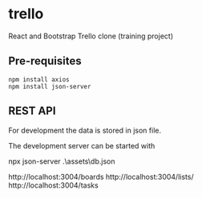 # trello
React and Bootstrap Trello clone (training project)


## Pre-requisites

    npm install axios
    npm install json-server

## REST API

For development the data is stored in json file.

The development server can be started with

npx json-server .\assets\db.json

http://localhost:3004/boards
http://localhost:3004/lists/
http://localhost:3004/tasks